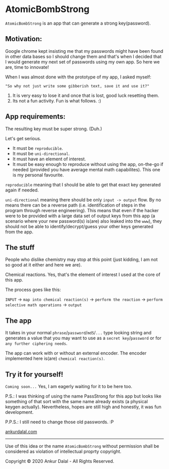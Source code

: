 # AtomicBombStrong

`AtomicBombStrong` is an app that can generate a strong key(password).

## Motivation:
Google chrome kept insisting me that my passwords might have been found in other data bases so I should change them and that's when I decided that I would generate my next set of passwords using my own app. So here we are, time to innovate!

When I was almost done with the prototype of my app, I asked myself:

`"So why not just write some gibberish text, save it and use it?"`

1. It is very easy to lose it and once that is lost, good luck resetting them.
2. Its not a fun activity. Fun is what follows. :)

## App requirements:
The resulting key must be super strong. (Duh.)

Let's get serious.
* It must be `reproducible`.
* It must be `uni-directional`.
* It must have an element of interest.
* It must be easy enough to reproduce without using the app, on-the-go if needed (provided you have average mental math capabilites). This one is my personal favourite.

`reproducible` meaning that I should be able to get that exact key generated again if needed.

`uni-directional` meaning there should be only `input -> output` flow. By no means there can be a reverse path (i.e. identification of steps in the program through reverse engineering). This means that even if the hacker were to be provided with a large data set of output keys from this app (a scenario where your new password(s) is(are) also leaked into the `www`), they should not be able to identify/decrypt/guess your other keys generated from the app.

## The stuff

People who dislike chemistry may stop at this point (just kidding, I am not so good at it either and here we are).

Chemical reactions. Yes, that's the element of interest I used at the core of this app.

The process goes like this:

`INPUT` -> `map into chemical reaction(s)` -> `perform the reaction` -> `perform selective math operations` -> `output`

## The app

It takes in your normal `phrase`/`password`/`md5`/`...` type looking string and generates a value that you may want to use as a `secret key`/`password` or for `any further ciphering needs`.

The app can work with or without an external encoder. The encoder implemented here is(are) `chemical reaction(s)`.

## Try it for yourself!

`Coming soon...` Yes, I am eagerly waiting for it to be here too.

P.S.: I was thinking of using the name PassStrong for this app but looks like something of that sort with the same name already exists (a physical keygen actually). Nevertheless, hopes are still high and honestly, it was fun development.

P.P.S.: I still need to change those old passwords. :P

[ankurdalal.com](https://ankurdalal.com)

---
Use of this idea or the name `AtomicBombStrong` without permission shall be considered as violation of intellectual proprty copyright.

Copyright © 2020 Ankur Dalal - All Rights Reserved.
